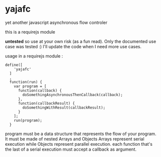 yajafc
======

yet another javascript asynchronous flow controler

this is a requirejs module

**untested** so use at your own risk (as a fun read). Only the documented use case was tested :) I'll update the code when I need more use cases.

usage in a requirejs module :
```
define([
    'yajafc'
  ]
  ,
  function(run) {
    var program = [
      function(callback) {
        doSomethingAsynchronousThenCallback(callback);
      },
      function(callbackResult) {
        doSomethingWithResult(callbackResult);
      }
    ];
    run(program);
  }
```

program must be a data structure that represents the flow of your program. It must be made of nested Arrays and Objects
Arrays represent serial execution while Objects represent parallel execution.
each function that's the last of a serial execution must accept a callback as argument.
